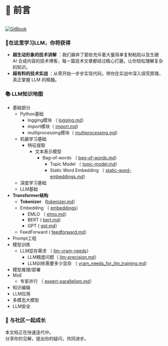 # 📃 前言

<figure><img src=".gitbook/assets/Gemini_Generated_Image_nvoawnnvoawnnvoa.png" alt=""><figcaption></figcaption></figure>

[![GitBook](https://img.shields.io/static/v1?message=Documented%20on%20GitBook\&logo=gitbook\&logoColor=ffffff\&label=%20\&labelColor=5c5c5c\&color=3F89A1)](https://chenzihong.gitbook.io/llm-everything)

### 🌟在这里学习LLM，你将获得

* **超生动形象的技术讲解** ：我们摒弃了那些充斥着大量简单复制粘贴以及生硬 AI 合成内容的技术博客，每一篇技术文章都经过精心打磨，让你轻松理解复杂的知识。
* **超有料的技术实战** ：从零开始一步步实现代码，带你在实战中深入探究原理，真正掌握 LLM 的精髓。

### 📚 LLM知识地图

* 基础部分
  * Python基础
    * logging模块 （ [logging.md](basics/python-basics/logging.md "mention")）
    * import模块（ [import.md](basics/python-basics/import.md "mention")）
    * multiprocessing模块（ [multiprocessing.md](basics/python-basics/multiprocessing.md "mention")）
  * 机器学习基础
    * 特征提取
      * 文本表示模型
        * Bag-of-words （ [bag-of-words.md](basics/machine-learning-basics/feature-extraction/text-representation-models/bag-of-words.md "mention")）
          * Topic Model （ [topic-model.md](basics/machine-learning-basics/feature-extraction/text-representation-models/topic-model.md "mention")）
          * Static Word Embedding （ [static-word-embeddings.md](basics/machine-learning-basics/feature-extraction/text-representation-models/static-word-embeddings.md "mention")）
  * 深度学习基础
  * LLM基础
* **Transformer结构**
  * **Tokenizer （**[tokenizer.md](transformer/tokenizer.md "mention")）
  * Embedding （ [embeddings](transformer/embeddings/ "mention")）
    * EMLO （ [elmo.md](transformer/embeddings/elmo.md "mention")）
    * BERT ( [bert.md](transformer/embeddings/bert.md "mention"))
    * GPT ( [gpt.md](transformer/embeddings/gpt.md "mention")）
  * FeedForward ( [feedforward.md](transformer/feedforward.md "mention")）
* Prompt工程
* 模型训练
  * LLM显存需求 （ [llm-vram-needs](train/llm-vram-needs/ "mention")）
    * LLM精度问题（ [llm-precision.md](train/llm-vram-needs/llm-precision.md "mention")）
    * LLM训练需要多少显存 （ [vram\_needs\_for\_llm\_training.md](train/llm-vram-needs/vram_needs_for_llm_training.md "mention")）
* 模型推理/部署
* MoE
  * 专家并行 （ [expert-parallelism.md](moe/expert-parallelism.md "mention")）
* 知识编辑
* LLM应用
* 多模态大模型
* LLM安全

### 🤝 与社区一起成长

本文档正在快速迭代中。\
分享你的见解，提出你的疑问，共同进步。
